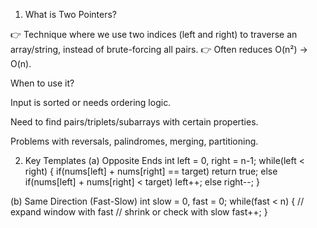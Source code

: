 1. What is Two Pointers?

👉 Technique where we use two indices (left and right) to traverse an array/string, instead of brute-forcing all pairs.
👉 Often reduces O(n²) → O(n).

When to use it?

Input is sorted or needs ordering logic.

Need to find pairs/triplets/subarrays with certain properties.

Problems with reversals, palindromes, merging, partitioning.

2. Key Templates
(a) Opposite Ends
int left = 0, right = n-1;
while(left < right) {
    if(nums[left] + nums[right] == target) return true;
    else if(nums[left] + nums[right] < target) left++;
    else right--;
}

(b) Same Direction (Fast-Slow)
int slow = 0, fast = 0;
while(fast < n) {
    // expand window with fast
    // shrink or check with slow
    fast++;
}